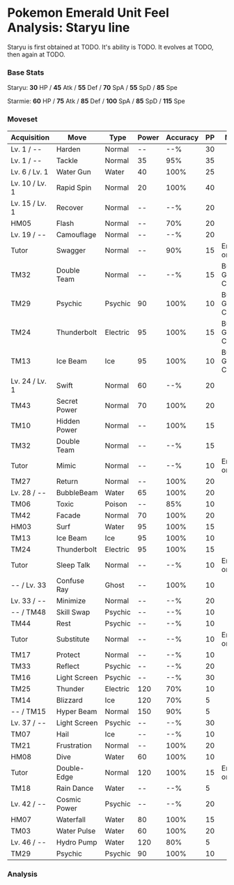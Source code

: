 # Pokemon Emerald Unit Feel Analysis: Staryu line

Staryu is first obtained at TODO. It's ability is TODO. It evolves at TODO, then again at TODO.

### Base Stats

Staryu: **30** HP / **45** Atk / **55** Def / **70** SpA / **55** SpD / **85** Spe

Starmie: **60** HP / **75** Atk / **85** Def / **100** SpA / **85** SpD / **115** Spe

### Moveset

|Acquisition   |Move        |Type    |Power|Accuracy|PP |Notes                    |
|---           |---         |---     |---  |---     |---|---                      |
|Lv. 1 / --    |Harden      |Normal  |--   |--%     |30 |                         |
|Lv. 1 / --    |Tackle      |Normal  |35   |95%     |35 |                         |
|Lv. 6 / Lv. 1 |Water Gun   |Water   |40   |100%    |25 |                         |
|Lv. 10 / Lv. 1|Rapid Spin  |Normal  |20   |100%    |40 |                         |
|Lv. 15 / Lv. 1|Recover     |Normal  |--   |--%     |20 |                         |
|HM05          |Flash       |Normal  |--   |70%     |20 |                         |
|Lv. 19 / --   |Camouflage  |Normal  |--   |--%     |20 |                         |
|Tutor         |Swagger     |Normal  |--   |90%     |15 |Emerald only             |
|TM32          |Double Team |Normal  |--   |--%     |15 |Buy at Game Corner       |
|TM29          |Psychic     |Psychic |90   |100%    |10 |Buy at Game Corner       |
|TM24          |Thunderbolt |Electric|95   |100%    |15 |Buy at Game Corner       |
|TM13          |Ice Beam    |Ice     |95   |100%    |10 |Buy at Game Corner       |
|Lv. 24 / Lv. 1|Swift       |Normal  |60   |--%     |20 |                         |
|TM43          |Secret Power|Normal  |70   |100%    |20 |                         |
|TM10          |Hidden Power|Normal  |--   |100%    |15 |                         |
|TM32          |Double Team |Normal  |--   |--%     |15 |                         |
|Tutor         |Mimic       |Normal  |--   |--%     |10 |Emerald only             |
|TM27          |Return      |Normal  |--   |100%    |20 |                         |
|Lv. 28 / --   |BubbleBeam  |Water   |65   |100%    |20 |                         |
|TM06          |Toxic       |Poison  |--   |85%     |10 |                         |
|TM42          |Facade      |Normal  |70   |100%    |20 |                         |
|HM03          |Surf        |Water   |95   |100%    |15 |                         |
|TM13          |Ice Beam    |Ice     |95   |100%    |10 |                         |
|TM24          |Thunderbolt |Electric|95   |100%    |15 |                         |
|Tutor         |Sleep Talk  |Normal  |--   |--%     |10 |Emerald only             |
|-- / Lv. 33   |Confuse Ray |Ghost   |--   |100%    |10 |                         |
|Lv. 33 / --   |Minimize    |Normal  |--   |--%     |20 |                         |
|-- / TM48     |Skill Swap  |Psychic |--   |--%     |10 |                         |
|TM44          |Rest        |Psychic |--   |--%     |10 |                         |
|Tutor         |Substitute  |Normal  |--   |--%     |10 |Emerald only             |
|TM17          |Protect     |Normal  |--   |--%     |10 |                         |
|TM33          |Reflect     |Psychic |--   |--%     |20 |                         |
|TM16          |Light Screen|Psychic |--   |--%     |30 |                         |
|TM25          |Thunder     |Electric|120  |70%     |10 |                         |
|TM14          |Blizzard    |Ice     |120  |70%     |5  |                         |
|-- / TM15     |Hyper Beam  |Normal  |150  |90%     |5  |                         |
|Lv. 37 / --   |Light Screen|Psychic |--   |--%     |30 |                         |
|TM07          |Hail        |Ice     |--   |--%     |10 |                         |
|TM21          |Frustration |Normal  |--   |100%    |20 |                         |
|HM08          |Dive        |Water   |60   |100%    |10 |                         |
|Tutor         |Double-Edge |Normal  |120  |100%    |15 |Emerald only             |
|TM18          |Rain Dance  |Water   |--   |--%     |5  |                         |
|Lv. 42 / --   |Cosmic Power|Psychic |--   |--%     |20 |                         |
|HM07          |Waterfall   |Water   |80   |100%    |15 |                         |
|TM03          |Water Pulse |Water   |60   |100%    |20 |                         |
|Lv. 46 / --   |Hydro Pump  |Water   |120  |80%     |5  |                         |
|TM29          |Psychic     |Psychic |90   |100%    |10 |                         |

### Analysis